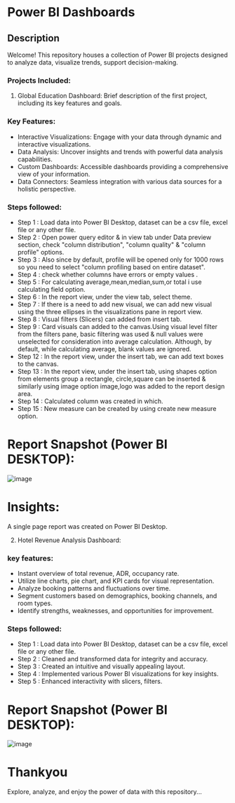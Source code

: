 # Power BI Dashboards
## Description
Welcome! This repository houses a collection of Power BI projects designed to analyze data, visualize trends, support decision-making.
### Projects Included:
1. Global Education Dashboard: Brief description of the first project, including its key features and goals.
### Key Features:

* Interactive Visualizations: Engage with your data through dynamic and interactive visualizations.
* Data Analysis: Uncover insights and trends with powerful data analysis capabilities.
* Custom Dashboards: Accessible dashboards providing a comprehensive view of your information.
* Data Connectors: Seamless integration with various data sources for a holistic perspective.
### Steps followed:

- Step 1 : Load data into Power BI Desktop, dataset can be a csv file, excel file or any other file.
- Step 2 : Open power query editor & in view tab under Data preview section, check "column distribution", "column quality" & "column profile" options.
- Step 3 : Also since by default, profile will be opened only for 1000 rows so you need to select "column profiling based on entire dataset".
- Step 4 : check whether columns have errors or empty values .
- Step 5 : For calculating average,mean,median,sum,or total i use calculating field option.
- Step 6 : In the report view, under the view tab, select theme.
- Step 7 :  If there is a need to add new visual, we can add new visual using the three ellipses in the visualizations pane in report view. 
- Step 8 : Visual filters (Slicers) can added from insert tab.
- Step 9 : Card visuals can added to the canvas.Using visual level filter from the filters pane, basic filtering was used & null values were unselected for consideration into average calculation.
Although, by default, while calculating average, blank values are ignored.
- Step 12 : In the report view, under the insert tab, we can add text boxes to the canvas. 
- Step 13 : In the report view, under the insert tab, using shapes option from elements group a rectangle, circle,square can be inserted & similarly using image option image,logo was added to the report design area. 
- Step 14 : Calculated column was created in which.
- Step 15 : New measure can be created by using create new measure option.        
 # Report Snapshot (Power BI DESKTOP):
![image](https://github.com/Radhika190/Power-BI-Dashboards/assets/128241822/74e57f0e-5404-49f7-b166-ab0c1b207b5b)



# Insights:

A single page report was created on Power BI Desktop.

2. Hotel Revenue Analysis Dashboard: 
### key features:
* Instant overview of total revenue, ADR, occupancy rate.
* Utilize line charts, pie chart, and KPI cards for visual representation.
* Analyze booking patterns and fluctuations over time.
* Segment customers based on demographics, booking channels, and room types.
* Identify strengths, weaknesses, and opportunities for improvement.

### Steps followed:
- Step 1 : Load data into Power BI Desktop, dataset can be a csv file, excel file or any other file.
- Step 2 : Cleaned and transformed data for integrity and accuracy.
- Step 3 : Created an intuitive and visually appealing layout.
- Step 4 : Implemented various Power BI visualizations for key insights.
- Step 5 : Enhanced interactivity with slicers, filters.

# Report Snapshot (Power BI DESKTOP):
![image](https://github.com/Radhika190/Power-BI-Dashboards/assets/128241822/8f2a6383-e6bf-4831-8be5-9544fb464f4b)


# Thankyou
Explore, analyze, and enjoy the power of data with this repository...

